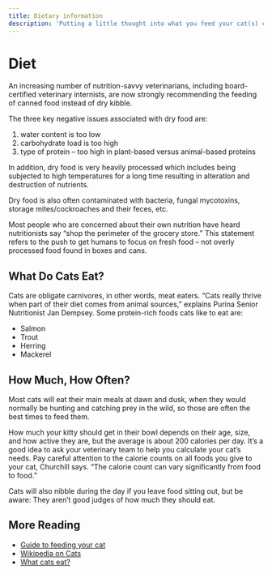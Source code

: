 ```yaml
---
title: Dietary information
description: 'Putting a little thought into what you feed your cat(s) can pay big dividends over their lifetime and very possibly help them avoid serious, painful, and costly illnesses.'
---
```


# Diet

An increasing number of nutrition-savvy veterinarians, including board-certified veterinary internists, are now strongly recommending the feeding of canned food instead of dry kibble.

The three key negative issues associated with dry food are:

1. water content is too low
2. carbohydrate load is too high
3. type of protein – too high in plant-based versus animal-based proteins

In addition, dry food is very heavily processed which includes being subjected to high temperatures for a long time resulting in alteration and destruction of nutrients.

Dry food is also often contaminated with bacteria, fungal mycotoxins, storage mites/cockroaches and their feces, etc.

Most people who are concerned about their own nutrition have heard nutritionists say “shop the perimeter of the grocery store.” This statement refers to the push to get humans to focus on fresh food – not overly processed food found in boxes and cans.

## What Do Cats Eat?

Cats are obligate carnivores, in other words, meat eaters. “Cats really thrive when part of their diet comes from animal sources,” explains Purina Senior Nutritionist Jan Dempsey. Some protein-rich foods cats like to eat are:

- Salmon
- Trout
- Herring
- Mackerel

## How Much, How Often?

Most cats will eat their main meals at dawn and dusk, when they would normally be hunting and catching prey in the wild, so those are often the best times to feed them.

How much your kitty should get in their bowl depends on their age, size, and how active they are, but the average is about 200 calories per day. It’s a good idea to ask your veterinary team to help you calculate your cat’s needs. Pay careful attention to the calorie counts on all foods you give to your cat, Churchill says. “The calorie count can vary significantly from food to food.”

Cats will also nibble during the day if you leave food sitting out, but be aware: They aren’t good judges of how much they should eat.

## More Reading

- [Guide to feeding your cat](https://pets.webmd.com/cats/guide/cat-food-101-what-you-need-to-know-about-feeding-your-cat#2)
- [Wikipedia on Cats](https://en.wikipedia.org/wiki/Cat)
- [What cats eat?](https://www.purina.com/articles/cat/feeding/what-do-cats-eat)
